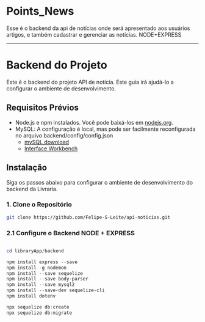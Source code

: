 # Points_News
Esse é o backend da api de notícias onde será apresentado aos usuários artigos, e também cadastrar e gerenciar as notícias.    NODE+EXPRESS

--------------------

# Backend do Projeto

Este é o backend do projeto API de notícia. Este guia irá ajudá-lo a configurar o ambiente de desenvolvimento.

## Requisitos Prévios

- Node.js e npm instalados. Você pode baixá-los em [nodejs.org](https://nodejs.org/).
- MySQL: A configuração é local, mas pode ser facilmente reconfigurada no arquivo backend/config/config.json
    - [mySQL download](https://dev.mysql.com/downloads/installer/)
    - [Interface Workbench](https://dev.mysql.com/downloads/workbench/)

## Instalação

Siga os passos abaixo para configurar o ambiente de desenvolvimento do backend da Livraria.

### 1. Clone o Repositório


```bash
git clone https://github.com/Felipe-S-Leite/api-noticias.git
```
### 2.1 Configure o Backend NODE + EXPRESS
```powershell

cd libraryApp/backend

npm install express --save
npm install -g nodemon
npm install --save sequelize
npm install --save body-parser
npm install --save mysql2
npm install --save-dev sequelize-cli
npm install dotenv

npx sequelize db:create
npx sequelize db:migrate
```